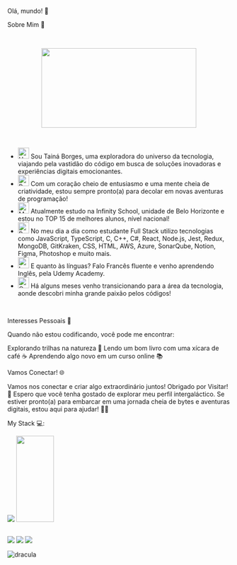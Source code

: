 Olá, mundo! 👋

Sobre Mim 🚀


<br> 


<p align="center">
  <img src="https://media1.tenor.com/m/iLoysyYXknEAAAAC/anime-computer.gif" width="350" height="180" />
</p>

<br> 


- <img src="https://raw.githubusercontent.com/Tarikul-Islam-Anik/Animated-Fluent-Emojis/master/Emojis/Hand%20gestures/Hand%20with%20Fingers%20Splayed%20Light%20Skin%20Tone.png" alt="Hand with Fingers Splayed Light Skin Tone" width="25" height="25" /> Sou Tainá Borges, uma exploradora do universo da tecnologia, viajando pela vastidão do código em busca de soluções inovadoras e experiências digitais emocionantes.
- <img src="https://raw.githubusercontent.com/Tarikul-Islam-Anik/Animated-Fluent-Emojis/master/Emojis/Hand%20gestures/Brain.png" alt="Brain" width="25" height="25" /> Com um coração cheio de entusiasmo e uma mente cheia de criatividade, estou sempre pronto(a) para decolar em novas aventuras de programação!
- <img src="https://raw.githubusercontent.com/Tarikul-Islam-Anik/Animated-Fluent-Emojis/master/Emojis/People%20with%20professions/Man%20Technologist%20Light%20Skin%20Tone.png" alt="Man Technologist Light Skin Tone" width="25" height="25" /> Atualmente estudo na Infinity School, unidade de Belo Horizonte e estou no TOP 15 de melhores alunos, nível nacional!
- <img src="https://raw.githubusercontent.com/Tarikul-Islam-Anik/Animated-Fluent-Emojis/master/Emojis/People%20with%20professions/Boy%20Light%20Skin%20Tone.png" alt="Boy Light Skin Tone" width="25" height="25" />  No meu dia a dia como estudante Full Stack utilizo tecnologias como JavaScript, TypeScript, C, C++, C#, React, Node.js, Jest, Redux, MongoDB, GitKraken, CSS, HTML, AWS, Azure, SonarQube, Notion, Figma, Photoshop e muito mais.
- <img src="https://raw.githubusercontent.com/Tarikul-Islam-Anik/Animated-Fluent-Emojis/master/Emojis/Smilies/Left%20Speech%20Bubble.png" alt="Left Speech Bubble" width="25" height="25" /> E quanto às línguas? Falo Francês fluente e venho aprendendo Inglês, pela Udemy Academy. 
- <img src="https://raw.githubusercontent.com/Tarikul-Islam-Anik/Animated-Fluent-Emojis/master/Emojis/Smilies/Orange%20Heart.png" alt="Orange Heart" width="25" height="25" /> Há alguns meses venho transicionando para a área da tecnologia, aonde descobri minha grande paixão pelos códigos!




<br />

Interesses Pessoais 🌱

Quando não estou codificando, você pode me encontrar:

Explorando trilhas na natureza 🌲
Lendo um bom livro com uma xícara de café ☕
Aprendendo algo novo em um curso online 📚

Vamos Conectar! 🌐

Vamos nos conectar e criar algo extraordinário juntos!
Obrigado por Visitar! 🙏
Espero que você tenha gostado de explorar meu perfil intergaláctico. Se estiver pronto(a) para embarcar em uma jornada cheia de bytes e aventuras digitais, estou aqui para ajudar! 🚀🌟



 My Stack 💻:

<img src="https://skillicons.dev/icons?i=html,css,js,ts,react,nextjs,tailwind,vite,figma,vscode,git,github&theme=dark" />



  
<img width="41%" height="195px" src="https://github-readme-stats.vercel.app/api/top-langs/?username=cristian-sbardelotto&layout=compact&title_color=80F7D4&text_color=fff&bg_color=0d1117&border_color=fff0" />
  

  ##
 
<div> 
 
 <a href="https://discord.gg/tainaborges_" target="_blank"><img src="https://img.shields.io/badge/Discord-7289DA?style=for-the-badge&logo=discord&logoColor=white" target="_blank"></a> 
  <a href = "mailto:tainambreiss@gmail.com"><img src="https://img.shields.io/badge/-Gmail-%23333?style=for-the-badge&logo=gmail&logoColor=white" target="_blank"></a>
  <a href="https://www.linkedin.com/in/taina-reis-075404297/" target="_blank"><img src="https://img.shields.io/badge/-LinkedIn-%230077B5?style=for-the-badge&logo=linkedin&logoColor=white" target="_blank"></a> 
  
  ![dracula][dracula] 


[dracula]: https://github-readme-stats.vercel.app/api?username=tainambreiss&show_icons=true&hide=contribs,prs&cache_seconds=86400&theme=dracula

[dracula_repo]: https://github-readme-stats.vercel.app/api/pin/?username=tainambreiss&repo=github-readme-stats&cache_seconds=86400&theme=dracula
